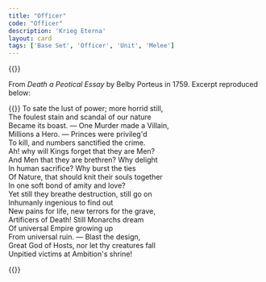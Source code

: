 ```yaml
---
title: "Officer"
code: "Officer"
description: 'Krieg Eterna'
layout: card
tags: ['Base Set', 'Officer', 'Unit', 'Melee']
---
```

{{<card-detail-page title="Officer" artwork="Horse Artillery of the Imperial Guard by Édouard Detaille (1870)">}}
<p>
From <i>Death a Peotical Essay</i> by Belby Porteus in 1759. Excerpt reproduced below:
</p>
<p>
{{<card-detail-image file="leonardo.jpg" caption="Leonardo Da Vinci's Gun">}}
To sate the lust of power; more horrid still,
<br>
The foulest stain and scandal of our nature
<br>
Became its boast. — One Murder made a Villain,
<br>
Millions a Hero. — Princes were privileg'd
<br>
To kill, and numbers sanctified the crime.
<br>
Ah! why will Kings forget that they are Men?
<br>
And Men that they are brethren? Why delight
<br>
In human sacrifice? Why burst the ties
<br>
Of Nature, that should knit their souls together
<br>
In one soft bond of amity and love?
<br>
Yet still they breathe destruction, still go on
<br>
Inhumanly ingenious to find out
<br>
New pains for life, new terrors for the grave,
<br>
Artificers of Death! Still Monarchs dream
<br>
Of universal Empire growing up
<br>
From universal ruin. — Blast the design,
<br>
Great God of Hosts, nor let thy creatures fall
<br>
Unpitied victims at Ambition's shrine!
</p>
{{</card-detail-page>}}